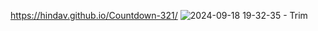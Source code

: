https://hindav.github.io/Countdown-321/
![2024-09-18 19-32-35 - Trim](https://github.com/user-attachments/assets/84757063-ad9e-4a90-8af5-b8506c45089b)
